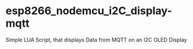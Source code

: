 # esp8266_nodemcu_i2C_display-mqtt
Simple LUA Script, that displays Data from MQTT on an I2C OLED Display
